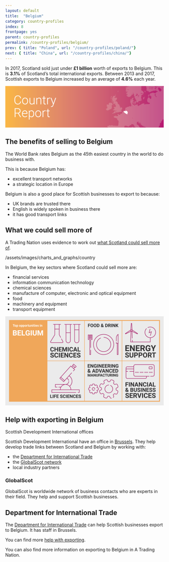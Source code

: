 ```yaml
---
layout: default
title:  "Belgium"
category: country-profiles
index: 8
frontpage: yes
parent: country-profiles
permalink: /country-profiles/belgium/
prev: { title: "Poland", url: "/country-profiles/poland/"}
next: { title: "China", url: "/country-profiles/china/"}
---
```


<p class='leader'>In 2017, Scotland sold just under <b>£1 billion</b> worth of exports to Belgium. This is <b>3.1%</b> of Scotland’s total international exports. Between 2013 and 2017, Scottish exports to Belgium increased by an average of <b>4.6%</b> each year.</p>

![An image of Belgium outlined on a map](/assets/images/country_maps/08-Belgium.png)

## The benefits of selling to Belgium

The World Bank rates Belgium as the 45th easiest country in the world to do business with.

This is because Belgium has:

* excellent transport networks
* a strategic location in Europe

Belgium is also a good place for Scottish businesses to export to because:

* UK brands are trusted there
* English is widely spoken in business there
* it has good transport links

## What we could sell more of
A Trading Nation uses evidence to work out [what Scotland could sell more of](https://tradingnation.mygov.scot/what-people-are-buying/).

/assets/images/charts_and_graphs/country

In Belgium, the key sectors where Scotland could sell more are:

* financial services
* information communication technology
* chemical sciences
* manufacture of computer, electronic and optical equipment
* food
* machinery and equipment
* transport equipment

![An infographic of top opportunities in Belgium](/assets/images/country_infographics/08-Belgium-top-opportunities.png)

## Help with exporting in Belgium

Scottish Development International offices

Scottish Development International have an office in [Brussels](https://www.sdi.co.uk/about-sdi/global-offices/europe-middle-east-and-africa/belgium-brussels). They help develop trade links between Scotland and Belgium by working with:

* the [Department for International Trade](https://www.gov.uk/government/organisations/department-for-international-trade)
* the [GlobalScot network](https://www.globalscot.com/)
* local industry partners


### GlobalScot

GlobalScot is worldwide network of business contacts who are experts in their field. They help and support Scottish businesses.


## Department for International Trade

The [Department for International Trade](https://www.gov.uk/government/publications/exporting-to-belgium/exporting-to-belgium) can help Scottish businesses export to Belgium. It has staff in Brussels.


You can find more [help with exporting](https://tradingnation.mygov.scot/help-for-businesses/).


You can also find more information on exporting to Belgium in A Trading Nation.
